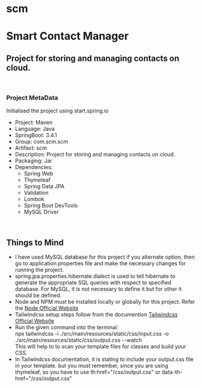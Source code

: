 # scm
<h1>Smart Contact Manager</h1>
<h2>Project for storing and managing contacts on cloud.</h2>
<br>
<h3>Project MetaData</h3>
<p>Initialised the project using start.spring.io</p>
<ul>   
    <li>Project: Maven</li>
    <li>Language: Java</li>
    <li>SpringBoot: 3.4.1</li>
    <li>Group: com.scm.scm</li>
    <li>Artifact: scm</li>
    <li>Description: Project for storing and managing contacts on cloud.</li>
    <li>Packaging: Jar</li>
    <li>Dependencies:
        <br>
        <ul>
            <li>Spring Web</li>
            <li>Thymeleaf</li>
            <li>Spring Data JPA</li>
            <li>Validation</li>
            <li>Lombok</li>
            <li>Spring Boot DevTools</li>
            <li>MySQL Driver</li>
        </ul>
    </li>
</ul>
<br>
<h2>Things to Mind</h2>
<ul>
    <li>I have used MySQL database for this project if you alternate option, then go to application.properties file and make the necessary changes for running the project.</li>
    <li>spring.jpa.properties.hibernate.dialect is used to tell hibernate to generate the appropriate SQL queries with respect to specified database. For MySQL, it is not necessary to define it but for other it should be defined.</li>
    <li>Node and NPM must be installed locally or globally for this project. Refer the <a href="https://nodejs.org/">Node Official Website</a></li>
    <li>Tailwindcss setup steps follow from the documention <a href="tailwindcss.com/docs/installation</li">Tailwindcss Official Website</a></li>
    <li>Run the given command into the terminal: <br> npx tailwindcss -i ./src/main/resources/static/css/input.css -o ./src/main/resources/static/css/output.css --watch <br> This will help to to scan your template files for classes and build your CSS.</li>
    <li>In Tailwindcss documentation, it is stating to include your output.css file in your template. but you must remember, since you are using thymeleaf, so you have to use th:href="/css/output.css" or data-th-href="/css/output.css"</li>
</ul>